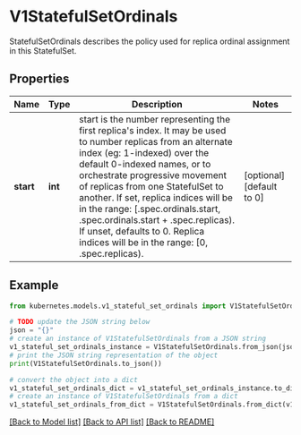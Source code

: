 # V1StatefulSetOrdinals

StatefulSetOrdinals describes the policy used for replica ordinal assignment in this StatefulSet.

## Properties

Name | Type | Description | Notes
------------ | ------------- | ------------- | -------------
**start** | **int** | start is the number representing the first replica&#39;s index. It may be used to number replicas from an alternate index (eg: 1-indexed) over the default 0-indexed names, or to orchestrate progressive movement of replicas from one StatefulSet to another. If set, replica indices will be in the range:   [.spec.ordinals.start, .spec.ordinals.start + .spec.replicas). If unset, defaults to 0. Replica indices will be in the range:   [0, .spec.replicas). | [optional] [default to 0]

## Example

```python
from kubernetes.models.v1_stateful_set_ordinals import V1StatefulSetOrdinals

# TODO update the JSON string below
json = "{}"
# create an instance of V1StatefulSetOrdinals from a JSON string
v1_stateful_set_ordinals_instance = V1StatefulSetOrdinals.from_json(json)
# print the JSON string representation of the object
print(V1StatefulSetOrdinals.to_json())

# convert the object into a dict
v1_stateful_set_ordinals_dict = v1_stateful_set_ordinals_instance.to_dict()
# create an instance of V1StatefulSetOrdinals from a dict
v1_stateful_set_ordinals_from_dict = V1StatefulSetOrdinals.from_dict(v1_stateful_set_ordinals_dict)
```
[[Back to Model list]](../README.md#documentation-for-models) [[Back to API list]](../README.md#documentation-for-api-endpoints) [[Back to README]](../README.md)


